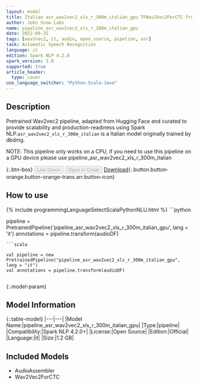 ```yaml
---
layout: model
title: Italian asr_wav2vec2_xls_r_300m_italian_gpu TFWav2Vec2ForCTC from dbdmg
author: John Snow Labs
name: pipeline_asr_wav2vec2_xls_r_300m_italian_gpu
date: 2022-09-25
tags: [wav2vec2, it, audio, open_source, pipeline, asr]
task: Automatic Speech Recognition
language: it
edition: Spark NLP 4.2.0
spark_version: 3.0
supported: true
article_header:
  type: cover
use_language_switcher: "Python-Scala-Java"
---
```


## Description

Pretrained Wav2vec2  pipeline, adapted from Hugging Face and curated to provide scalability and production-readiness using Spark NLP.`asr_wav2vec2_xls_r_300m_italian` is a Italian model originally trained by dbdmg.

NOTE: This pipeline only works on a CPU, if you need to use this pipeline on a GPU device please use pipeline_asr_wav2vec2_xls_r_300m_italian

{:.btn-box}
<button class="button button-orange" disabled>Live Demo</button>
<button class="button button-orange" disabled>Open in Colab</button>
[Download](https://s3.amazonaws.com/auxdata.johnsnowlabs.com/public/models/pipeline_asr_wav2vec2_xls_r_300m_italian_gpu_it_4.2.0_3.0_1664076806560.zip){:.button.button-orange.button-orange-trans.arr.button-icon}

## How to use



<div class="tabs-box" markdown="1">
{% include programmingLanguageSelectScalaPythonNLU.html %}
```python

pipeline = PretrainedPipeline('pipeline_asr_wav2vec2_xls_r_300m_italian_gpu', lang = 'it')
annotations =  pipeline.transform(audioDF)
    
```
```scala

val pipeline = new PretrainedPipeline("pipeline_asr_wav2vec2_xls_r_300m_italian_gpu", lang = "it")
val annotations = pipeline.transform(audioDF)
    
```
</div>

{:.model-param}
## Model Information

{:.table-model}
|---|---|
|Model Name:|pipeline_asr_wav2vec2_xls_r_300m_italian_gpu|
|Type:|pipeline|
|Compatibility:|Spark NLP 4.2.0+|
|License:|Open Source|
|Edition:|Official|
|Language:|it|
|Size:|1.2 GB|

## Included Models

- AudioAssembler
- Wav2Vec2ForCTC